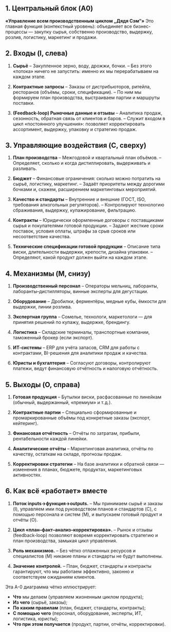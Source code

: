 ## 1. Центральный блок (A0)

**«Управление всем производственным циклом „Дядя Сэм“»**
Это главная функция (контекстный уровень): объединяет все бизнес-процессы — закупку сырья, собственно производство, выдержку, розлив, логистику, маркетинг и продажи.

## 2. Входы (I, слева)

1. **Сырьё**
   – Закупленное зерно, воду, дрожжи, бочки.
   – Без этого «потока» ничего не запустить: именно их мы перерабатываем на каждом этапе.

2. **Контрактные запросы**
   – Заказы от дистрибьюторов, ритейла, ресторанов (объёмы, сроки, спецификации).
   – По ним мы формируем план производства, выстраиваем партии и маршруты поставки.

3. **(Feedback-loop) Рыночные данные и отзывы**
   – Аналитика продаж, сезонность, обратная связь от клиентов и баров.
   – Служит входом в цикл «постоянного улучшения»: позволяет корректировать ассортимент, выдержку, упаковку и стратегию продаж.

## 3. Управляющие воздействия (C, сверху)

1. **План производства**
   – Межгодовой и квартальный план объёмов.
   – Определяет, сколько и когда дистиллировать, выдерживать и разливать.

2. **Бюджет**
   – Финансовые ограничения: сколько можно потратить на сырьё, логистику, маркетинг.
   – Задаёт приоритеты между дорогими бочками и, скажем, расширением маркетинговых мероприятий.

3. **Качество и стандарты**
   – Внутренние и внешние (ГОСТ, ISO, требования алкогольных регуляторов).
   – Контролируют технологию сбраживания, выдержку, купажирование, фильтрацию.

4. **Контракты**
   – Юридически оформленные договоры с поставщиками сырья и покупателями готовой продукции.
   – Задают жесткие сроки поставок, условия оплаты, штрафы за срыв сроков или несоответствие качества.

5. **Технические спецификации готовой продукции**
   – Описание типа виски, длительности выдержки, крепости, дизайна упаковки.
   – Определяют, какой продукт должен выйти на каждом этапе.

## 4. Механизмы (M, снизу)

1. **Производственный персонал**
   – Операторы мельниц, лаборанты, лаборанты–дистилляторы, винные эксперты для дегустации.

2. **Оборудование**
   – Дробилки, ферментёры, медные кубы, ёмкости для выдержки, линии розлива.

3. **Экспертная группа**
   – Сомелье, технологи, маркетологи — для принятия решений по купажу, выдержке, брендингу.

4. **Логистика**
   – Складские терминалы, транспортные компании, таможенный брокер (если экспорт).

5. **ИТ-системы**
   – ERP для учёта запасов, CRM для работы с контрактами, BI-решения для аналитики продаж и качества.

6. **Юристы и бухгалтерия**
   – Согласуют договоры, контролируют платежи, ведут финансовую отчётность и налоговую отчётность.

## 5. Выходы (O, справа)

1. **Готовая продукция**
   – Бутылки виски, расфасованные по линейкам (обычный, выдержанный, «премиум» и т. д.).

2. **Контрактные партии**
   – Специально сформированные и промаркированные объёмы под конкретные заказы (экспорт, кейтеринг).

3. **Финансовая отчётность**
   – Отчёты по затратам, прибыли, рентабельности каждой линейки.

4. **Аналитические отчёты**
   – Маркетинговая аналитика, отчёты по качеству, остаткам на складе, прогнозы продаж.

5. **Корректировки стратегии**
   – На базе аналитики и обратной связи — изменения в планах, бюджете, продуктах, маркетинговых активностях.

## 6. Как всё «работает» вместе

1. **Поток inputs→функция→outputs.**
   – Мы принимаем сырьё и заказы (I), управляем ими под руководством планов и стандартов (C), с помощью персонала и систем (M), и выпускаем готовый продукт и отчёты (O).

2. **Цикл «план–факт–анализ–корректировка».**
   – Рынок и отзывы (feedback-loop) позволяют вовремя корректировать стратегию и план производства, замыкая цикл управления.

3. **Роль механизмов.**
   – Без чётко отлаженных ресурсов и специалистов (M) никакие планы и стандарты не будут выполнены.

4. **Значение контролей.**
   – План, бюджет, стандарты и контракты гарантируют, что мы работаем эффективно, законно и соответствуем ожиданиям клиентов.

Эта A-0 диаграмма чётко иллюстрирует:

* **Что** мы делаем (управляем жизненным циклом продукта);
* **Из чего** (сырьё, заказы);
* **По каким правилам** (план, бюджет, стандарты, контракты);
* **С помощью чего** (персонал, оборудование, эксперты, ИТ, логистика, юристы);
* **Что при этом получается** (продукт, партии, отчёты, корректировки).